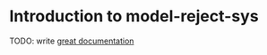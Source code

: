 # Introduction to model-reject-sys

TODO: write [great documentation](http://jacobian.org/writing/what-to-write/)
